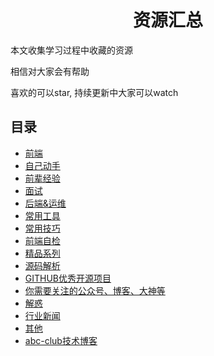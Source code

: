 <h1 align="center">资源汇总</h1>

本文收集学习过程中收藏的资源

相信对大家会有帮助

喜欢的可以star, 持续更新中大家可以watch

## 目录

* [前端](FRONTEND.md)
* [自己动手](DIY.md)
* [前辈经验](EXPERIENCE.md)
* [面试](INTERVIEW.md)
* [后端&运维](BACKEND.md)
* [常用工具](USEFULTOOLS.md)
* [常用技巧](SKILLS.md)
* [前端自检](CHECKLIST.md)
* [精品系列](LIST.md)
* [源码解析](SOURCECODE.md)
* [GITHUB优秀开源项目](GITHUB.md)
* [你需要关注的公众号、博客、大神等](FOLLOW.md)
* [解惑](GUIDE.md)
* [行业新闻](NEWS.md)
* [其他](OTHER.md)
* [abc-club技术博客](BLOG/README.md)
